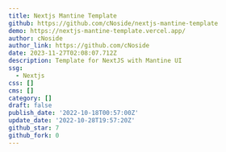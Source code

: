 ```yaml
---
title: Nextjs Mantine Template
github: https://github.com/cNoside/nextjs-mantine-template
demo: https://nextjs-mantine-template.vercel.app/
author: cNoside
author_link: https://github.com/cNoside
date: 2023-11-27T02:08:07.712Z
description: Template for NextJS with Mantine UI
ssg:
  - Nextjs
css: []
cms: []
category: []
draft: false
publish_date: '2022-10-18T00:57:00Z'
update_date: '2022-10-28T19:57:20Z'
github_star: 7
github_fork: 0
---
```


